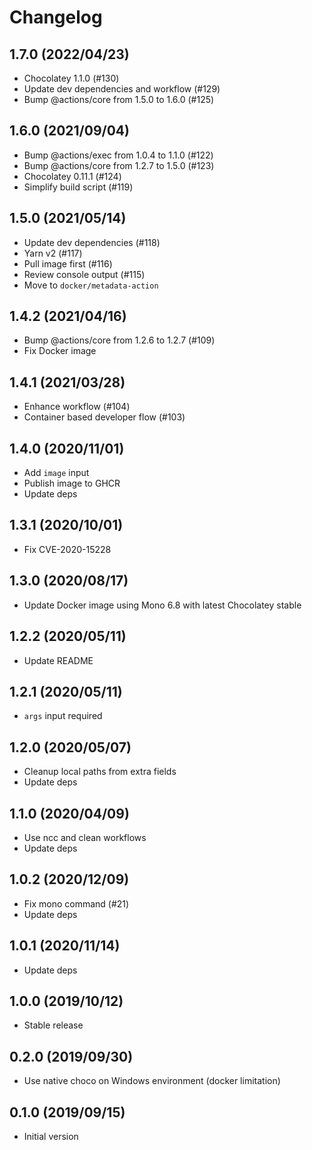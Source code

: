 # Changelog

## 1.7.0 (2022/04/23)

* Chocolatey 1.1.0 (#130)
* Update dev dependencies and workflow (#129)
* Bump @actions/core from 1.5.0 to 1.6.0 (#125)

## 1.6.0 (2021/09/04)

* Bump @actions/exec from 1.0.4 to 1.1.0 (#122)
* Bump @actions/core from 1.2.7 to 1.5.0 (#123)
* Chocolatey 0.11.1 (#124)
* Simplify build script (#119)

## 1.5.0 (2021/05/14)

* Update dev dependencies (#118)
* Yarn v2 (#117)
* Pull image first (#116)
* Review console output (#115)
* Move to `docker/metadata-action`

## 1.4.2 (2021/04/16)

* Bump @actions/core from 1.2.6 to 1.2.7 (#109)
* Fix Docker image

## 1.4.1 (2021/03/28)

* Enhance workflow (#104)
* Container based developer flow (#103)

## 1.4.0 (2020/11/01)

* Add `image` input
* Publish image to GHCR
* Update deps

## 1.3.1 (2020/10/01)

* Fix CVE-2020-15228

## 1.3.0 (2020/08/17)

* Update Docker image using Mono 6.8 with latest Chocolatey stable

## 1.2.2 (2020/05/11)

* Update README

## 1.2.1 (2020/05/11)

* `args` input required

## 1.2.0 (2020/05/07)

* Cleanup local paths from extra fields
* Update deps

## 1.1.0 (2020/04/09)

* Use ncc and clean workflows
* Update deps

## 1.0.2 (2020/12/09)

* Fix mono command (#21)
* Update deps

## 1.0.1 (2020/11/14)

* Update deps

## 1.0.0 (2019/10/12)

* Stable release

## 0.2.0 (2019/09/30)

* Use native choco on Windows environment (docker limitation)

## 0.1.0 (2019/09/15)

* Initial version
